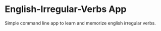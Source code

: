 # English-Irregular-Verbs App
Simple command line app to learn and memorize english irregular verbs.


